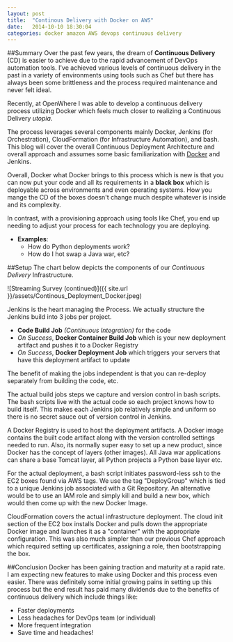 ```yaml
---
layout: post
title:  "Continous Delivery with Docker on AWS"
date:   2014-10-10 18:30:04
categories: docker amazon AWS devops continuous delivery
---
```


##Summary
Over the past few years, the dream of **Continuous Delivery** (CD) is easier to achieve due to the rapid advancement of DevOps automation tools. I've achieved various levels of continuous delivery in the past in a variety of environments using tools such as Chef but there has always been some brittleness and the process required maintenance and never felt ideal.

Recently, at OpenWhere I was able to develop a continuous delivery process utilizing Docker which feels much closer to realizing a Continuous Delivery *utopia*. 

The process leverages several components mainly Docker, Jenkins (for Orchestration), CloudFormation (for Infrastructure Automation), and bash. This blog will cover the overall Continuous Deployment Architecture and overall approach and assumes some basic familiarization with [Docker](https://www.docker.com/) and Jenkins. 

Overall, Docker what Docker brings to this process which is new is that you can now put your code and all its requirements in a **black box** which is deployable across environments and even operating systems. How you mange the CD of the boxes doesn't change much despite whatever is inside and its complexity. 

In contrast, with a provisioning approach using tools like Chef, you end up needing to adjust your process for each technology you are deploying. 

- **Examples**: 
	- How do Python deployments work? 
	- How do I hot swap a Java war, etc?

##Setup
The chart below depicts the components of our *Continuous Delivery* Infrastructure.

![Streaming Survey (continued)]({{ site.url }}/assets/Continous_Deployment_Docker.jpeg)

Jenkins is the heart managing the Process. We actually structure the Jenkins build into 3 jobs per project.

- **Code Build Job** *(Continuous Integration)* for the code
- *On Success*, **Docker Container Build Job** which is your new deployment artifact and pushes it to a Docker Registry
- *On Success*, **Docker Deployment Job** which triggers your servers that have this deployment artifact to update

The benefit of making the jobs independent is that you can re-deploy separately from building the code, etc.

The actual build jobs steps we capture and version control in bash scripts. The bash scripts live with the actual code so each project knows how to build itself. This makes each Jenkins job relatively simple and uniform so there is no secret sauce out of version control in Jenkins.

A Docker Registry is used to host the deployment artifacts. A Docker image contains the built code artifact along with the version controlled settings needed to run. Also, its normally super easy to set up a new product, since Docker has the concept of layers (other images). All Java war applications can share a base Tomcat layer, all Python projects a Python base layer etc.

For the actual deployment, a bash script initiates password-less ssh to the EC2 boxes found via AWS tags. We use the tag "DeployGroup" which is tied to a unique Jenkins job associated with a Git Repository. An alternative would be to use an IAM role and simply kill and build a new box, which would then come up with the new Docker Image.

CloudFormation covers the actual infrastructure deployment. The cloud init section of the EC2 box installs Docker and pulls down the appropriate Docker image and launches it as a "container" with the appropriate configuration. This was also much simpler than our previous Chef approach which required setting up certificates, assigning a role, then bootstrapping the box. 


##Conclusion
Docker has been gaining traction and maturity at a rapid rate. I am expecting new features to make using Docker and this process even easier. There was definitely some initial growing pains in setting up this process but the end result has paid many dividends due to the benefits of continuous delivery which include things like:

- Faster deployments
- Less headaches for DevOps team (or individual)
- More frequent integration
- Save time and headaches!